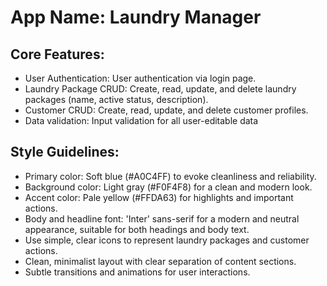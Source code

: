 # **App Name**: Laundry Manager

## Core Features:

- User Authentication: User authentication via login page.
- Laundry Package CRUD: Create, read, update, and delete laundry packages (name, active status, description).
- Customer CRUD: Create, read, update, and delete customer profiles.
- Data validation: Input validation for all user-editable data

## Style Guidelines:

- Primary color: Soft blue (#A0C4FF) to evoke cleanliness and reliability.
- Background color: Light gray (#F0F4F8) for a clean and modern look.
- Accent color: Pale yellow (#FFDA63) for highlights and important actions.
- Body and headline font: 'Inter' sans-serif for a modern and neutral appearance, suitable for both headings and body text.
- Use simple, clear icons to represent laundry packages and customer actions.
- Clean, minimalist layout with clear separation of content sections.
- Subtle transitions and animations for user interactions.